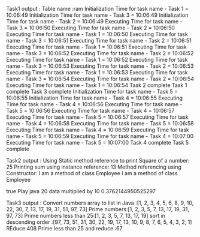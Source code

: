 Task1 output :
Table name :ram
Initialization Time for task name - Task 1 = 10:06:49
Initialization Time for task name - Task 3 = 10:06:49
Initialization Time for task name - Task 2 = 10:06:49
Executing Time for task name - Task 3 = 10:06:50
Executing Time for task name - Task 2 = 10:06:50
Executing Time for task name - Task 1 = 10:06:50
Executing Time for task name - Task 3 = 10:06:51
Executing Time for task name - Task 2 = 10:06:51
Executing Time for task name - Task 1 = 10:06:51
Executing Time for task name - Task 3 = 10:06:52
Executing Time for task name - Task 2 = 10:06:52
Executing Time for task name - Task 1 = 10:06:52
Executing Time for task name - Task 3 = 10:06:53
Executing Time for task name - Task 2 = 10:06:53
Executing Time for task name - Task 1 = 10:06:53
Executing Time for task name - Task 3 = 10:06:54
Executing Time for task name - Task 2 = 10:06:54
Executing Time for task name - Task 1 = 10:06:54
Task 2 complete
Task 1 complete
Task 3 complete
Initialization Time for task name - Task 5 = 10:06:55
Initialization Time for task name - Task 4 = 10:06:55
Executing Time for task name - Task 4 = 10:06:56
Executing Time for task name - Task 5 = 10:06:56
Executing Time for task name - Task 4 = 10:06:57
Executing Time for task name - Task 5 = 10:06:57
Executing Time for task name - Task 4 = 10:06:58
Executing Time for task name - Task 5 = 10:06:58
Executing Time for task name - Task 4 = 10:06:59
Executing Time for task name - Task 5 = 10:06:59
Executing Time for task name - Task 4 = 10:07:00
Executing Time for task name - Task 5 = 10:07:00
Task 4 complete
Task 5 complete

Task2 output :
Using Static method reference  to print Square of a number:
25
Printing sum using instance reference:
13
Method referencing using Constructor:
I am a method of class Employee
I am a method of class Employee

true
Play java
20 data multiplied by 10
0.3762144950525297


Task3 output :
Convert numbers array to list in Java :[1, 2, 3, 4, 5, 6, 8, 9, 10, 22, 30, 7, 13, 17, 19, 31, 51, 97, 73]
Prime numbers:[1, 2, 3, 5, 7, 13, 17, 19, 31, 97, 73]
Prime numbers less than 25:[1, 2, 3, 5, 7, 13, 17, 19]
sort in descending order :[97, 73, 51, 31, 30, 22, 19, 17, 13, 10, 9, 8, 7, 6, 5, 4, 3, 2, 1]
REduce:408
Prime less than 25 and reduce :67

